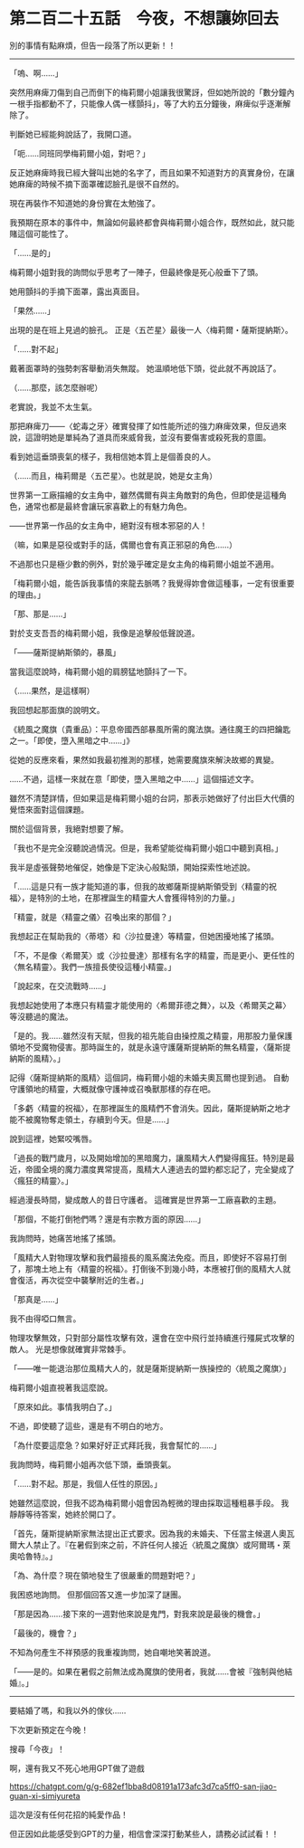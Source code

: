 # 第二百二十五話　今夜，不想讓妳回去

別的事情有點麻煩，但告一段落了所以更新！！

---

「嗚、啊……」

突然用麻痺刀傷到自己而倒下的梅莉爾小姐讓我很驚訝，但如她所說的「數分鐘內一根手指都動不了，只能像人偶一樣顫抖」，等了大約五分鐘後，麻痺似乎逐漸解除了。

判斷她已經能夠說話了，我開口道。

「呃……同班同學梅莉爾小姐，對吧？」

反正她麻痺時我已經大聲叫出她的名字了，而且如果不知道對方的真實身份，在讓她麻痺的時候不摘下面罩確認臉孔是很不自然的。

現在再裝作不知道她的身份實在太勉強了。

我預期在原本的事件中，無論如何最終都會與梅莉爾小姐合作，既然如此，就只能賭這個可能性了。

「……是的」

梅莉爾小姐對我的詢問似乎思考了一陣子，但最終像是死心般垂下了頭。

她用顫抖的手摘下面罩，露出真面目。

「果然……」

出現的是在班上見過的臉孔。
正是〈五芒星〉最後一人〈梅莉爾・薩斯提納斯〉。

「……對不起」

戴著面罩時的強勢刺客舉動消失無蹤。
她溫順地低下頭，從此就不再說話了。

（……那麼，該怎麼辦呢）

老實說，我並不太生氣。

那把麻痺刀——〈蛇毒之牙〉確實發揮了如性能所述的強力麻痺效果，但反過來說，這證明她是單純為了道具而來威脅我，並沒有要傷害或殺死我的意圖。

看到她這垂頭喪氣的樣子，我相信她本質上是個善良的人。

（……而且，梅莉爾是〈五芒星〉。也就是說，她是女主角）

世界第一工廠描繪的女主角中，雖然偶爾有與主角敵對的角色，但即使是這種角色，通常也都是最終會讓玩家喜歡上的有魅力角色。

——世界第一作品的女主角中，絕對沒有根本邪惡的人！

（嘛，如果是惡役或對手的話，偶爾也會有真正邪惡的角色……）

不過那也只是極少數的例外，對於幾乎確定是女主角的梅莉爾小姐並不適用。

「梅莉爾小姐，能告訴我事情的來龍去脈嗎？我覺得妳會做這種事，一定有很重要的理由。」

「那、那是……」

對於支支吾吾的梅莉爾小姐，我像是追擊般低聲說道。

「——薩斯提納斯領的，暴風」

當我這麼說時，梅莉爾小姐的肩膀猛地顫抖了一下。

（……果然，是這樣啊）

我回想起那面旗的說明文。

《統風之魔旗（貴重品）：平息帝國西部暴風所需的魔法旗。通往魔王的四把鑰匙之一。「即使，墮入黑暗之中……」》

從她的反應來看，果然如我最初推測的那樣，她需要魔旗來解決故鄉的異變。

……不過，這樣一來就在意「即使，墮入黑暗之中……」這個描述文字。

雖然不清楚詳情，但如果這是梅莉爾小姐的台詞，那表示她做好了付出巨大代價的覺悟來面對這個課題。

關於這個背景，我絕對想要了解。

「我也不是完全沒聽說過情況。但是，我希望能從梅莉爾小姐口中聽到真相。」

我半是虛張聲勢地催促，她像是下定決心般點頭，開始探索性地述說。

「……這是只有一族才能知道的事，但我的故鄉薩斯提納斯領受到〈精靈的祝福〉，是特別的土地，在那裡誕生的精靈大人會獲得特別的力量。」

「精靈，就是〈精靈之儀〉召喚出來的那個？」

我想起正在幫助我的〈蒂塔〉和〈沙拉曼達〉等精靈，但她困擾地搖了搖頭。

「不，不是像〈希爾芙〉或〈沙拉曼達〉那樣有名字的精靈，而是更小、更任性的〈無名精靈〉。我們一族擅長使役這種小精靈。」

「說起來，在交流戰時……」

我想起她使用了本應只有精靈才能使用的〈希爾菲德之舞〉，以及〈希爾芙之幕〉等沒聽過的魔法。

「是的。我……雖然沒有天賦，但我的祖先能自由操控風之精靈，用那股力量保護領地不受魔物侵害。那時誕生的，就是永遠守護薩斯提納斯的無名精靈，〈薩斯提納斯的風精〉。」

記得〈薩斯提納斯的風精〉這個詞，梅莉爾小姐的未婚夫奧瓦爾也提到過。
自動守護領地的精靈，大概就像守護神或召喚獸那樣的存在吧。

「多虧〈精靈的祝福〉，在那裡誕生的風精們不會消失。因此，薩斯提納斯之地才能不被魔物奪走領土，存續到今天。但是……」

說到這裡，她緊咬嘴唇。

「過長的戰鬥歲月，以及開始增加的黑暗魔力，讓風精大人們變得瘋狂。特別是最近，帝國全境的魔力濃度異常提高，風精大人連過去的盟約都忘記了，完全變成了〈瘋狂的精靈〉。」

經過漫長時間，變成敵人的昔日守護者。
這確實是世界第一工廠喜歡的主題。

「那個，不能打倒牠們嗎？還是有宗教方面的原因……」

我詢問時，她痛苦地搖了搖頭。

「風精大人對物理攻擊和我們最擅長的風系魔法免疫。而且，即使好不容易打倒了，那塊土地上有〈精靈的祝福〉。打倒後不到幾小時，本應被打倒的風精大人就會復活，再次從空中襲擊附近的生者。」

「那真是……」

我不由得啞口無言。

物理攻擊無效，只對部分屬性攻擊有效，還會在空中飛行並持續進行殭屍式攻擊的敵人。
光是想像就確實非常棘手。

「——唯一能退治那位風精大人的，就是薩斯提納斯一族操控的〈統風之魔旗〉」

梅莉爾小姐直視著我這麼說。

「原來如此。事情我明白了。」

不過，即使聽了這些，還是有不明白的地方。

「為什麼要這麼急？如果好好正式拜託我，我會幫忙的……」

我詢問時，梅莉爾小姐再次低下頭，垂頭喪氣。

「……對不起。那是，我個人任性的原因。」

她雖然這麼說，但我不認為梅莉爾小姐會因為輕微的理由採取這種粗暴手段。
我靜靜等待答案，她終於開口了。

「首先，薩斯提納斯家無法提出正式要求。因為我的未婚夫、下任當主候選人奧瓦爾大人禁止了。『在暑假到來之前，不許任何人接近〈統風之魔旗〉或阿爾瑪・萊奧哈魯特』。」

「為、為什麼？現在領地發生了很嚴重的問題對吧？」

我困惑地詢問。
但那個回答又進一步加深了謎團。

「那是因為……接下來的一週對他來說是鬼門，對我來說是最後的機會。」

「最後的，機會？」

不知為何產生不祥預感的我重複詢問，她自嘲地笑著說道。

「——是的。如果在暑假之前無法成為魔旗的使用者，我就……會被『強制與他結婚』。」

---

要結婚了嗎，和我以外的傢伙……

下次更新預定在今晚！

搜尋「今夜」！

啊，還有我又不死心地用GPT做了遊戲

https://chatgpt.com/g/g-682ef1bba8d08191a173afc3d7ca5ff0-san-jiao-guan-xi-simiyureta

這次是沒有任何花招的純愛作品！

但正因如此能感受到GPT的力量，相信會深深打動某些人，請務必試試看！！